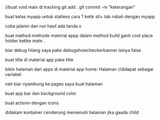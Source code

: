 //buat void main
di tracking git add .
git commit -m
"keterangan"

buat kelas myapp untuk statless
cara ?
ketik stl+ tab
rubah dengan myapp

coba jalanin dan run hasil ada tanda x

buat mathod methode material appp
dalam method build ganti cost place holder ketike mate .

biar debug hilang saya pake debugshowcheckerbanner isinya false

buat title di material app pake title

bikin halaman dari apps di material app
home: Halaman //didapat sebagai variabel

nah biar nyambung ke pages saya buat halaman

buat app bar dan background color

buat actionn dengan icons

didakam kontainer cenderung memenuhi halaman jika gaada child
